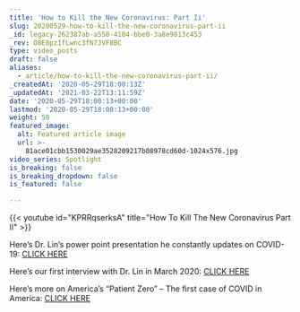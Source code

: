 ```yaml
---
title: 'How to Kill the New Coronavirus: Part Ii'
slug: 20200529-how-to-kill-the-new-coronavirus-part-ii
_id: legacy-262387ab-a550-4104-bbe0-3a8e9813c453
_rev: O8E8pz1fLwnc3fN7JVF8BC
type: video_posts
draft: false
aliases:
  - article/how-to-kill-the-new-coronavirus-part-ii/
_createdAt: '2020-05-29T18:00:13Z'
_updatedAt: '2021-03-22T13:11:59Z'
date: '2020-05-29T18:00:13+00:00'
lastmod: '2020-05-29T18:00:13+00:00'
weight: 50
featured_image:
  alt: Featured article image
  url: >-
    81ace01cbb1530029ae3528209217b08978cd60d-1024x576.jpg
video_series: Spotlight
is_breaking: false
is_breaking_dropdown: false
is_featured: false

---
```

{{< youtube id="KPRRqserksA" title="How To Kill The New Coronavirus Part II" >}}

Here’s Dr. Lin’s power point presentation he constantly updates on COVID-19: [CLICK HERE](https://drive.google.com/file/d/1ZlNx1cIdz7eTAIWfm8_RAnmy-4ARpmli/view)

Here’s our first interview with Dr. Lin in March 2020: [CLICK HERE](https://smarthernews.com/article/how-to-kill-the-new-coronavirus/)

Here’s more on America’s “Patient Zero” – The first case of COVID in America: [CLICK HERE](https://smarthernews.com/covid-19-the-first-us-case-of-coronavirus/)